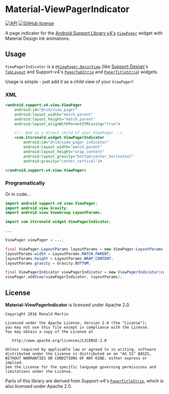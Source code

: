 # Material-ViewPagerIndicator

[![API](https://img.shields.io/badge/API-11%2B-green.svg?style=flat)](https://android-arsenal.com/api?level=11)
[![GitHub license](https://img.shields.io/badge/license-Apache%202.0-blue.svg)](https://github.com/ronaldsmartin/Material-ViewPagerIndicator/blob/master/LICENSE.md)

A page indicator for the [Android Support Library v4's](https://developer.android.com/topic/libraries/support-library/features.html#v4-core-ui) [`ViewPager`](https://developer.android.com/reference/android/support/v4/view/ViewPager.html) widget with Material Design ink animations.

## Usage

`ViewPagerIndicator` is a [`@ViewPager.DecorView`](https://developer.android.com/reference/android/support/v4/view/ViewPager.DecorView.html) (like [Support-Design](https://developer.android.com/topic/libraries/support-library/features.html#design)'s [`TabLayout`](https://developer.android.com/reference/android/support/design/widget/TabLayout.html) and Support-v4's [`PagerTabStrip`](https://developer.android.com/reference/android/support/v4/view/PagerTabStrip.html) and [`PagerTitleStrip`](https://developer.android.com/reference/android/support/v4/view/PagerTitleStrip.html)) widgets.

Usage is simple - just add it as a child view of your `ViewPager`!

### XML

```xml
<android.support.v4.view.ViewPager
    android:id="@+id/view_pager"
    android:layout_width="match_parent"
    android:layout_height="match_parent"
    android:layout_alignWithParentIfMissing="true">

    <!-- Add as a direct child of your ViewPager -->
    <com.itsronald.widget.ViewPagerIndicator
        android:id="@+id/view_pager_indicator"
        android:layout_width="match_parent"
        android:layout_height="wrap_content"
        android:layout_gravity="bottom|center_horizontal"
        android:gravity="center_vertical"/>

</android.support.v4.view.ViewPager>
```

### Programatically
Or in code...

```java
import android.support.v4.view.ViewPager;
import android.view.Gravity;
import android.view.ViewGroup.LayoutParams;

import com.itsronald.widget.ViewPagerIndicator;

...

ViewPager viewPager = ...;

final ViewPager.LayoutParams layoutParams = new ViewPager.LayoutParams();
layoutParams.width = LayoutParams.MATCH_PARENT;
layoutParams.height = LayoutParams.WRAP_CONTENT;
layoutParams.gravity = Gravity.BOTTOM;

final ViewPagerIndicator viewPagerIndicator = new ViewPagerIndicator(context);
viewPager.addView(viewPagerIndicator, layoutParams);

```

## License

**Material-ViewPagerIndicator** is licensed under Apache 2.0.

    Copyright 2016 Ronald Martin

    Licensed under the Apache License, Version 2.0 (the "License");
    you may not use this file except in compliance with the License.
    You may obtain a copy of the License at

       http://www.apache.org/licenses/LICENSE-2.0

    Unless required by applicable law or agreed to in writing, software
    distributed under the License is distributed on an "AS IS" BASIS,
    WITHOUT WARRANTIES OR CONDITIONS OF ANY KIND, either express or implied.
    See the License for the specific language governing permissions and
    limitations under the License.
    
Parts of this library are derived from Support-v4's [`PagerTitleStrip`](https://android.googlesource.com/platform/frameworks/support.git/+/master/v4/java/android/support/v4/view/PagerTitleStrip.java), which is also licensed under Apache 2.0.
